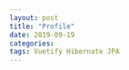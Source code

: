 ```yaml
---
layout: post
title: "Profile"
date: 2019-09-19
categories:
tags: Vuetify Hibernate JPA 
---
```

<div style="display:none;">
백엔드에서 Profile 기능 추가
RDMS에서 관계를 JPA로 적용시키는 방법 
AuthController 수정
AccountController에 Profile service 제작 및 등록 

프론트에서 v-toolbar-items로 로그인 전 후 버튼 및 메뉴 생성
로그인 후 메뉴에서 프로파일 및 로그아웃 추가
로그인 후 Inspire 화면 추가 및 이동
첫 Welcome 화면과 Inspire으로 이동할 수 있도록 Navi 메뉴 생성 
</div>
